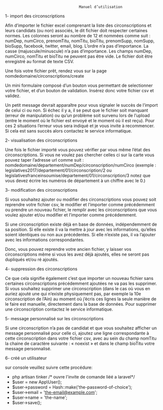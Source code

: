                                       Manuel d’utilisation

1- import des circonscriptions

Afin d’importer le fichier excel comprenant la liste des circonscriptions et leurs candidats (ou non) associés, le dit fichier doit respecter certaines normes.
Les colonnes seront au nombre de 12 et nommées comme suit : numDep, numCirco, prenomTitu, nomTitu, bioTitu, prenomSupp, nomSupp, bioSupp, facebook, twitter, email, blog.
L’ordre n’a pas d’importance. La casse (majuscule/minuscule) n’a pas d’importance.
Les champs numDep, numCirco, nomTitu et bioTitu ne peuvent pas être vide.
Le fichier doit être enregistré au format de texte CSV.

Une fois votre fichier prêt, rendez vous sur la page nomdedomaine/circonscriptions/create

Un mini formulaire composé d’un bouton vous permettant de selectionner votre fichier, et d’un bouton de validation. Insérez donc votre fichier csv et validez.

Un petit message devrait apparaître pour vous signaler le succès de l’import de celui ci ou non. Si échec il y a, il se peut que le fichier soit manquant (erreur de manipulation) ou qu’un problème soit survenu lors de l’upload (entre le moment où le fichier est envoyé et le moment où il est reçu). Pour ces 2 situations l’erreur vous sera indiqué et je vous invite à recommencer. Si cela est sans succès alors contactez le service informatique.


2- visualisation des circonscriptions

Une fois le fichier importé vous pouvez vérifier par vous même l’état des circonscriptions. Si vous ne voulez pas chercher celles ci sur la carte vous pouvez taper l’adresse url comme suit : nomdedomaine/departement/numDep/circonscription/numCirco
(exemple : legislatives2017/departement/01/circonscription/2
ou legislativesfranceinsoumise/departement/01/circonscription/3
notez que vous devez écrire les numéros de département à un chiffre avec le 0.)


3- modification des circonscriptions

Si vous souhaitez ajouter ou modifier des circonscriptions vous pouvez soit reprendre votre fichier csv, le modifier et l’importer comme précédemment ou prendre un nouveau fichier, le remplir avec les circonscriptions que vous voulez ajouter et/ou modifier et l’importer comme précédemment.

Si une circonscription existe déjà en base de données, indépendemment de sa position. Si elle existe il va la mettre à jour avec les informations, qu’elles soient identiques ou non aux précédentes. Si elle n’existe pas, il va l’ajouter avec les informations correspondantes.

Donc, vous pouvez reprendre votre ancien fichier, y laisser vos circonscriptions même si vous les avez déjà ajoutés, elles ne seront pas dupliqués et/ou ré ajoutés.


4- suppression des circonscriptions

Ce que cela signifie également c’est que importer un nouveau fichier sans certaines circonscriptions précédemment ajoutées ne va pas les supprimer.
Si vous souhaitez supprimer une circonscription (dans le cas où vous en auriez ajouté une qui n’existe physiquement pas, par exemple la 10e circonscription de l’Ain) au moment où j’écris ces lignes la seule manière de le faire est manuelle, directement dans la base de données. Pour supprimer une circonscription contactez le service informatique.


5- message personnalisé sur les circonscriptions

Si une circonscription n’a pas de candidat et que vous souhaitez afficher un message personnalisé pour celle ci, ajoutez une ligne correspondante à cette circonscription dans votre fichier csv, avec au sein du champ nomTitu la chaine de caractère suivante : « noexist » et dans le champ bioTitu votre message personnalisé.


6- créé un utilisateur

sur console veuillez suivre cette procédure:
  - php artisan tinker /* ouvre l'invite de comande liéé a laravel*/
  - $user = new App\User();
  - $user->password = Hash::make('the-password-of-choice');
  - $user->email = 'the-email@example.com';
  - $user->name = 'the-name';
  - $user->save();
